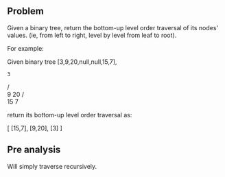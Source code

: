 ## Problem

Given a binary tree, return the bottom-up level order traversal of its nodes' values. (ie, from left to right, level by level from leaf to root).

For example:

 Given binary tree [3,9,20,null,null,15,7],


    3
   / \
  9  20
    /  \
   15   7


return its bottom-up level order traversal as:


[
  [15,7],
  [9,20],
  [3]
]


## Pre analysis
Will simply traverse recursively.
 